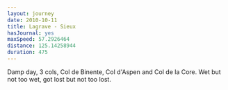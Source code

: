 ```yaml
---
layout: journey
date: 2010-10-11
title: Lagrave - Sieux
hasJournal: yes
maxSpeed: 57.2926464
distance: 125.14258944
duration: 475
---
```

Damp day, 3 cols, Col de Binente, Col d'Aspen and Col de la Core. Wet but not too wet, got lost but not too lost.